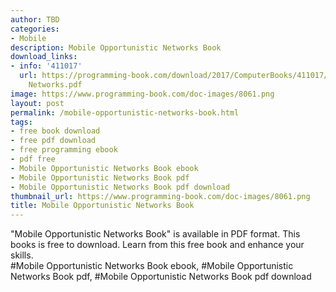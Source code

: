 ```yaml
---
author: TBD
categories:
- Mobile
description: Mobile Opportunistic Networks Book
download_links:
- info: '411017'
  url: https://programming-book.com/download/2017/ComputerBooks/411017/Mobile Opportunistic
    Networks.pdf
image: https://www.programming-book.com/doc-images/8061.png
layout: post
permalink: /mobile-opportunistic-networks-book.html
tags:
- free book download
- free pdf download
- free programming ebook
- pdf free
- Mobile Opportunistic Networks Book ebook
- Mobile Opportunistic Networks Book pdf
- Mobile Opportunistic Networks Book pdf download
thumbnail_url: https://www.programming-book.com/doc-images/8061.png
title: Mobile Opportunistic Networks Book
---
```


 
<div class="item-desc text-justify">
  "Mobile Opportunistic Networks Book" is available in PDF format. This books is free to download. Learn from this free book and enhance your skills.
  <br>
  #Mobile Opportunistic Networks Book ebook, #Mobile Opportunistic Networks Book pdf, #Mobile Opportunistic Networks Book pdf download
</div>